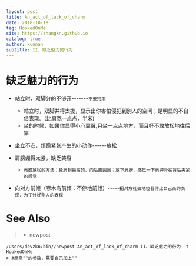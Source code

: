 ```yaml
---
layout: post
title: An_act_of_lack_of_charm
date: 2018-10-18
tag: HookedOnMe
site: https://zhangkn.github.io
catalog: true
author: kunnan
subtitle: II、缺乏魅力的行为
---
```






# 缺乏魅力的行为



* 站立时，双脚分的不够开-------`不要拘束`

  * 站立时，双脚并得太拢，显示出你害怕侵犯到别人的空间；是明显的不自信表现。(比肩宽一点点，半米)
  * 坐的时候，如果你显得小心翼翼,只坐一点点地方，而且好不敢放松地往后靠
* 坐立不安，烦躁紧张产生的小动作------放松
* 肩膀绷得太紧，缺乏笑容
  * `肩膀放松的方法：耸肩到最高的，向后画圆圈；放下肩膀，感觉一下肩胛骨在背后夹紧的感觉`
* 向对方前倾（啄木鸟前倾：不停地前倾）-----`把对方社会地位看得比自己高的表现，为了讨好别人的表现`





# See Also 

>* newpost 
>
```
/Users/devzkn/bin//newpost An_act_of_lack_of_charm II、缺乏魅力的行为 -t HookedOnMe
> #原来""的参数，需要自己加上""
```


